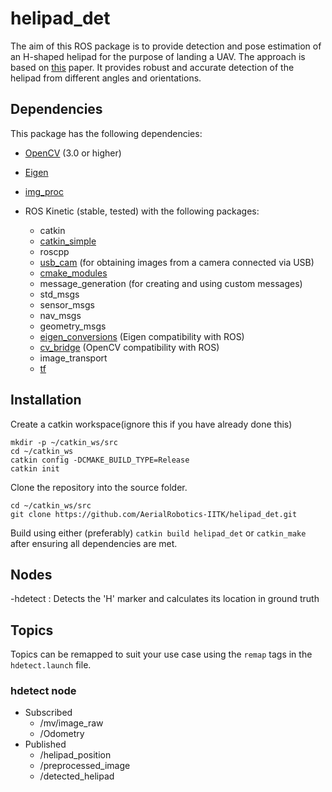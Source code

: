 # helipad_det
The aim of this ROS package is to provide detection and pose estimation of an H-shaped helipad for the purpose of landing a UAV. The approach is based on [this](https://link.springer.com/article/10.1007/s10846-018-0933-2) paper. It provides robust and accurate detection of the helipad from different angles and orientations.
## Dependencies
This package has the following dependencies:
- [OpenCV](https://opencv.org/) (3.0 or higher)
- [Eigen](http://eigen.tuxfamily.org/index.php?title=Main_Page)
- [img_proc](https://github.com/tanaysaha/img_proc)
- ROS Kinetic (stable, tested) with the following packages:

  - catkin
  - [catkin_simple](https://github.com/catkin/catkin_simple)
  - roscpp
  - [usb_cam](https://github.com/ros-drivers/usb_cam.git) (for obtaining images from a camera connected via USB)
  - [cmake_modules](https://github.com/ros/cmake_modules)
  - message_generation (for creating and using custom messages)
  - std_msgs
  - sensor_msgs
  - nav_msgs
  - geometry_msgs
  - [eigen_conversions](https://github.com/ros/geometry) (Eigen compatibility with ROS)
  - [cv_bridge](https://github.com/ros-perception/vision_opencv) (OpenCV compatibility with ROS)
  - image_transport
  - [tf](https://github.com/ros/geometry)
## Installation
Create a catkin workspace(ignore this if you have already done this)
```shell
mkdir -p ~/catkin_ws/src
cd ~/catkin_ws
catkin config -DCMAKE_BUILD_TYPE=Release
catkin init
```

Clone the repository into the source folder.
```shell
cd ~/catkin_ws/src
git clone https://github.com/AerialRobotics-IITK/helipad_det.git
```
Build using either (preferably) `catkin build helipad_det` or `catkin_make` after ensuring all dependencies are met.  
## Nodes
-hdetect : Detects the 'H' marker and calculates its location in ground truth
## Topics
Topics can be remapped to suit your use case using the `remap` tags in the `hdetect.launch` file.
### hdetect node
+ Subscribed
  - /mv/image_raw
  - /Odometry
+ Published
  - /helipad_position
  - /preprocessed_image
  - /detected_helipad
    

